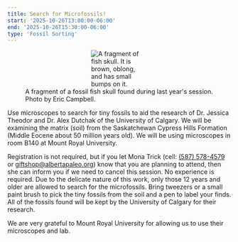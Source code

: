 ```yaml
---
title: Search for Microfossils!
start: '2025-10-26T13:00:00-06:00'
end: '2025-10-26T15:30:00-06:00'
type: 'Fossil Sorting'
---
```


<figure style="display:flex; align-items: center; justify-content: center; flex-direction: column;">
    <img src="/events/2025/fishSkull.jpeg" alt="A fragment of fish skull. It is brown, oblong, and has small bumps on it." style="max-width: 30%;">
    <figcaption>A fragment of a fossil fish skull found during last year's session. Photo by Eric Campbell.</figcaption>
</figure>

Use microscopes to search for tiny fossils to aid the research of Dr. Jessica Theodor and Dr. Alex Dutchak of the University of Calgary. We will be examining the matrix (soil) from the Saskatchewan Cypress Hills Formation (Middle Eocene about 50 million years old). We will be using microscopes in room B140 at Mount Royal University.

Registration is not required, but if you let Mona Trick (cell: <a href="tel:(587) 578-4579">(587) 578-4579</a> or giftshop@albertapaleo.org) know that you are planning to attend, then she can inform you if we need to cancel this session. No experience is required. Due to the delicate nature of this work, only those 12 years and older are allowed to search for the microfossils. Bring tweezers or a small paint brush to pick the tiny fossils from the soil and a pen to label your finds. All of the fossils found will be kept by the University of Calgary for their research.

We are very grateful to Mount Royal University for allowing us to use their microscopes and lab.
